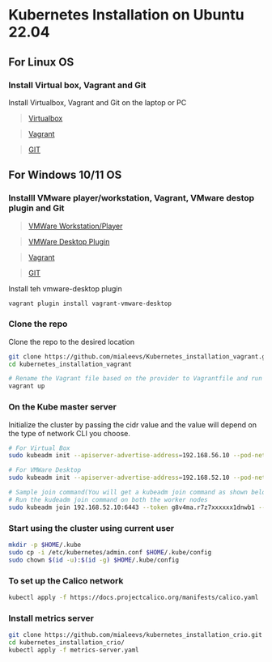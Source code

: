# Kubernetes Installation on Ubuntu 22.04

## For Linux OS

### Install Virtual box, Vagrant and Git

Install Virtualbox, Vagrant and Git on the laptop or PC

> [Virtualbox](https://www.virtualbox.org/)

> [Vagrant](https://www.vagrantup.com/)

> [GIT](https://git-scm.com/)

## For Windows 10/11 OS

### Installl VMware player/workstation, Vagrant, VMware destop plugin and Git

> [VMWare Workstation/Player](https://www.vmware.com/products/workstation-pro.html)

> [VMWare Desktop Plugin](https://developer.hashicorp.com/vagrant/docs/providers/vmware/vagrant-vmware-utility)

> [Vagrant](https://www.vagrantup.com/)

> [GIT](https://git-scm.com/)

Install teh vmware-desktop plugin

```bash
vagrant plugin install vagrant-vmware-desktop
```

### Clone the repo

Clone the repo to the desired location

```bash
git clone https://github.com/mialeevs/Kubernetes_installation_vagrant.git
cd kubernetes_installation_vagrant

# Rename the Vagrant file based on the provider to Vagrantfile and run below command
vagrant up
```

### On the Kube master server

Initialize the cluster by passing the cidr value and the value will depend on the type of network CLI you choose.

```bash
# For Virtual Box
sudo kubeadm init --apiserver-advertise-address=192.168.56.10 --pod-network-cidr=10.244.0.0/16

# For VMWare Desktop
sudo kubeadm init --apiserver-advertise-address=192.168.52.10 --pod-network-cidr=10.244.0.0/16

# Sample join command(You will get a kubeadm join command as shown below, save is safe)
# Run the kudeadm join command on both the worker nodes
sudo kubeadm join 192.168.52.10:6443 --token g8v4ma.r7z7xxxxxx1dnwb1 --discovery-token-ca-cert-hash sha256:930f85997fdfxxxxxxxxxxxxxxx8fd084f30a8b12080f3e4b530
```

### Start using the cluster using current user

```bash
mkdir -p $HOME/.kube
sudo cp -i /etc/kubernetes/admin.conf $HOME/.kube/config
sudo chown $(id -u):$(id -g) $HOME/.kube/config
```

### To set up the Calico network

```bash
kubectl apply -f https://docs.projectcalico.org/manifests/calico.yaml
```

### Install metrics server

```bash
git clone https://github.com/mialeevs/kubernetes_installation_crio.git
cd kubernetes_installation_crio/
kubectl apply -f metrics-server.yaml

```
